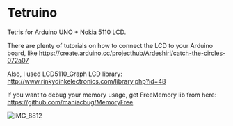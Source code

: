 # Tetruino
Tetris for Arduino UNO + Nokia 5110 LCD.

There are plenty of tutorials on how to connect the LCD to your Arduino board, like https://create.arduino.cc/projecthub/Ardeshiri/catch-the-circles-072a07

Also, I used LCD5110_Graph LCD library: http://www.rinkydinkelectronics.com/library.php?id=48

If you want to debug your memory usage, get FreeMemory lib from here: https://github.com/maniacbug/MemoryFree

![IMG_8812](https://user-images.githubusercontent.com/13520824/148650332-6cb58f82-f26c-4420-b173-ccef16429fba.jpg)
